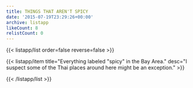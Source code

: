 ```yaml
---
title: THINGS THAT AREN'T SPICY
date: '2015-07-19T23:29:26+00:00'
archive: listapp
likeCount: 8
relistCount: 0
---
```


{{< listapp/list order=false reverse=false >}}

   {{< listapp/item title="Everything labeled \"spicy\" in the Bay Area."
      desc="I suspect some of the Thai places around here might be an exception." >}}

{{< /listapp/list >}}
